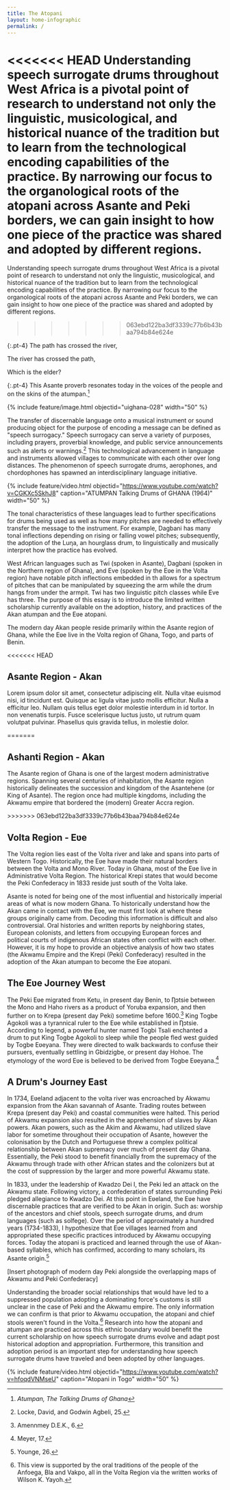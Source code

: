 ```yaml
---
title: The Atopani
layout: home-infographic
permalink: /
---
```


<<<<<<< HEAD
Understanding speech surrogate drums throughout West Africa is a pivotal point of research to understand not only the linguistic, musicological, and historical nuance of the tradition but to learn from the technological encoding capabilities of the practice. By narrowing our focus to the organological roots of the atopani across Asante and Peki borders, we can gain insight to how one piece of the practice was shared and adopted by different regions.
=======
Understanding speech surrogate drums throughout West Africa is a pivotal point of research to understand not only the linguistic, musicological, and historical nuance of the tradition but to learn from the technological encoding capabilities of the practice. By narrowing our focus to the organological roots of the atopani across Asante and Peki borders, we can gain insight to how one piece of the practice was shared and adopted by different regions. 
>>>>>>> 063ebd122ba3df3339c77b6b43baa794b84e624e

{:.pt-4}
The path has crossed the river,

The river has crossed the path,

Which is the elder?

{:.pt-4}
This Asante proverb resonates today in the voices of the people and on the skins of the atumpan.[^1] 

{% include feature/image.html objectid="uighana-028" width="50" %}

The transfer of discernable language onto a musical instrument or sound producing object for the purpose of encoding a message can be defined as "speech surrogacy." 
Speech surrogacy can serve a variety of purposes, including prayers, proverbial knowledge, and public service announcements such as alerts or warnings.[^2] 
This technological advancement in language and instruments allowed villages to communicate with each other over long distances. 
The phenomenon of speech surrogate drums, aerophones, and chordophones has spawned an interdisciplinary language initiative.

{% include feature/video.html objectid="https://www.youtube.com/watch?v=CGKXc5SkhJ8" caption="ATUMPAN Talking Drums of GHANA (1964)" width="50" %}

The tonal characteristics of these languages lead to further specifications for drums being used as well as how many pitches are needed to effectively transfer the message to the instrument. 
For example, Dagbani has many tonal inflections depending on rising or falling vowel pitches; subsequently, the adoption of the Luƞa, an hourglass drum, to linguistically and musically interpret how the practice has evolved.

West African languages such as Twi (spoken in Asante), Dagbani (spoken in the Northern region of Ghana), and Eve (spoken by the Eʋe in the Volta region) have notable pitch inflections embedded in th allows for a spectrum of pitches that can be manipulated by squeezing the arm while the drum hangs from under the armpit. 
Twi has two linguistic pitch classes while Eve has three. 
The purpose of this essay is to introduce the limited written scholarship currently available on the adoption, history, and practices of the Akan atumpan and the Eʋe atopani.

The modern day Akan people reside primarily within the Asante region of Ghana, while the Eʋe live in the Volta region of Ghana, Togo, and parts of Benin.

<div class="row text-center py-4">
    <div class="col-md-12">
        <div class="card border-dark" id="atomap"></div>
    </div>
    <div class="col-md-6 px-5 pt-4">
<<<<<<< HEAD
        <h2><a id="asantemap" tabindex="0">Asante Region - Akan</a></h2>
        <p>Lorem ipsum dolor sit amet, consectetur adipiscing elit. Nulla vitae euismod nisi, id tincidunt est. Quisque ac ligula vitae justo mollis efficitur. Nulla a efficitur leo. Nullam quis tellus eget dolor molestie interdum in id tortor. In non venenatis turpis. Fusce scelerisque luctus justo, ut rutrum quam volutpat pulvinar. Phasellus quis gravida tellus, in molestie dolor.</p>
=======
        <h2><a id="ashantimap" tabindex="0">Ashanti Region - Akan</a></h2>
        <p>The Asante region of Ghana is one of the largest modern administrative regions. Spanning several centuries of inhabitation, the Asante region historically delineates the succession and kingdom of the Asantehene (or King of Asante). The region once had multiple kingdoms, including the Akwamu empire that bordered the (modern) Greater Accra region.</p>
>>>>>>> 063ebd122ba3df3339c77b6b43baa794b84e624e
    </div>
    <div class="col-md-6 px-5 pt-4">
        <h2><a id="voltamap" tabindex="0">Volta Region - Eʋe</a></h2>
        <p>The Volta region lies east of the Volta river and lake and spans into parts of Western Togo. Historically, the Eʋe have made their natural borders between the Volta and Mono River. Today in Ghana, most of the Eʋe live in Administrative Volta Region. The historical Krepi states that would become the Peki Confederacy in 1833 reside just south of the Volta lake.</p>
    </div>
</div>

Asante is noted for being one of the most influential and historically imperial areas of what is now modern Ghana. To historically understand how the Akan came in contact with the Eʋe, we must first look at where these groups originally came from. 
Decoding this information is difficult and also controversial. 
Oral histories and written reports by neighboring states, European colonists, and letters from occupying European forces and political courts of indigenous African states often conflict with each other. 
However, it is my hope to provide an objective analysis of how two states (the Akwamu Empire and the Krepi (Peki) Confederacy) resulted in the adoption of the Akan atumpan to become the Eʋe atopani.

## The Eʋe Journey West

The Peki Eʋe migrated from Ketu, in present day Benin, to Ƞɔtsie between the Mono and Haho rivers as a product of Yoruba expansion, and then further on to Krepa (present day Peki) sometime before 1600.[^3] 
King Togbe Agokoli was a tyrannical ruler to the Eʋe while established in Ƞɔtsie. 
According to legend, a powerful hunter named Togbi Tsali enchanted a drum to put King Togbe Agokoli to sleep while the people fled west guided by Togbe Eʋeyana. 
They were directed to walk backwards to confuse their pursuers, eventually settling in Gbidzigbe, or present day Hohoe. 
The etymology of the word Eʋe is believed to be derived from Togbe Eʋeyana.[^4]

## A Drum's Journey East
In 1734, Eʋeland adjacent to the volta river was encroached by Akwamu expansion from the Akan savannah of Asante. 
Trading routes between Krepa (present day Peki) and coastal communities were halted. 
This period of Akwamu expansion also resulted in the apprehension of slaves by Akan powers. Akan powers, such as the Akim and Akwamu, had utilized slave labor for sometime throughout their occupation of Asante, however the colonisation by the Dutch and Portuguese threw a complex political relationship between Akan supremacy over much of present day Ghana. 
Essentially, the Peki stood to benefit financially from the supremacy of the Akwamu through trade with other African states and the colonizers but at the cost of suppression by the larger and more powerful Akwamu state.

In 1833, under the leadership of Kwadzo Dei I, the Peki led an attack on the Akwamu state. 
Following victory, a confederation of states surrounding Peki pledged allegiance to Kwadzo Dei. 
At this point in Eʋeland, the Eʋe have discernable practices that are verified to be Akan in origin. 
Such as: worship of the ancestors and chief stools, speech surrogate drums, and drum languages (such as solfege). 
Over the period of approximately a hundred years (1734-1833), I hypothesize that Eʋe villages learned from and appropriated these specific practices introduced by Akwamu occupying forces.
Today the atopani is practiced and learned through the use of Akan-based syllables, which has confirmed, according to many scholars, its Asante origin.[^5]

[Insert photograph of modern day Peki alongside the overlapping maps of Akwamu and Peki Confederacy]

Understanding the broader social relationships that would have led to a suppressed population adopting a dominating force's customs is still unclear in the case of Peki and the Akwamu empire. 
The only information we can confirm is that prior to Akwamu occupation, the atopani and chief stools weren't found in the Volta.[^6] 
Research into how the atopani and atumpan are practiced across this ethnic boundary would benefit the current scholarship on how speech surrogate drums evolve and adapt post historical adoption and appropriation. 
Furthermore, this transition and adoption period is an important step for understanding how speech surrogate drums have traveled and been adopted by other languages.

{% include feature/video.html objectid="https://www.youtube.com/watch?v=hfoqdVNMseU" caption="Atopani in Togo" width="50" %}

[^1]: *Atumpan, The Talking Drums of Ghana*
[^2]: Locke, David, and Godwin Agbeli, 25.
[^3]: Amennmey D.E.K., 6.
[^4]: Meyer, 17.
[^5]: Younge, 26.
[^6]: This view is supported by the oral traditions of the people of the Anfoega, Bla and Vakpo, all in the Volta Region via the written works of Wilson K. Yayoh.
